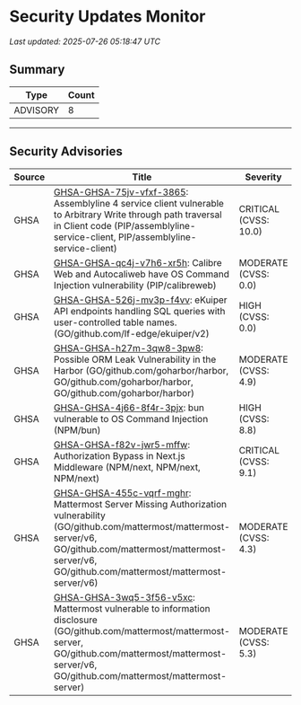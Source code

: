 # Security Updates Monitor

*Last updated: 2025-07-26 05:18:47 UTC*

## Summary
| Type | Count |
|------|-------|
| ADVISORY | 8 |

---

## Security Advisories

| Source | Title | Severity | Date |
|--------|-------|----------|------|
| GHSA | [GHSA-GHSA-75jv-vfxf-3865](https://github.com/advisories/GHSA-75jv-vfxf-3865): Assemblyline 4 service client vulnerable to Arbitrary Write through path traversal in Client code  (PIP/assemblyline-service-client, PIP/assemblyline-service-client) | CRITICAL (CVSS: 10.0) | 2025-07-25 |
| GHSA | [GHSA-GHSA-qc4j-v7h6-xr5h](https://github.com/advisories/GHSA-qc4j-v7h6-xr5h): Calibre Web and Autocaliweb have OS Command Injection vulnerability (PIP/calibreweb) | MODERATE (CVSS: 0.0) | 2025-07-24 |
| GHSA | [GHSA-GHSA-526j-mv3p-f4vv](https://github.com/advisories/GHSA-526j-mv3p-f4vv): eKuiper API endpoints handling SQL queries with user-controlled table names.  (GO/github.com/lf-edge/ekuiper/v2) | HIGH (CVSS: 0.0) | 2025-07-24 |
| GHSA | [GHSA-GHSA-h27m-3qw8-3pw8](https://github.com/advisories/GHSA-h27m-3qw8-3pw8): Possible ORM Leak Vulnerability in the Harbor (GO/github.com/goharbor/harbor, GO/github.com/goharbor/harbor, GO/github.com/goharbor/harbor) | MODERATE (CVSS: 4.9) | 2025-07-23 |
| GHSA | [GHSA-GHSA-4j66-8f4r-3pjx](https://github.com/advisories/GHSA-4j66-8f4r-3pjx): bun vulnerable to OS Command Injection (NPM/bun) | HIGH (CVSS: 8.8) | 2025-07-23 |
| GHSA | [GHSA-GHSA-f82v-jwr5-mffw](https://github.com/advisories/GHSA-f82v-jwr5-mffw): Authorization Bypass in Next.js Middleware (NPM/next, NPM/next, NPM/next) | CRITICAL (CVSS: 9.1) | 2025-03-21 |
| GHSA | [GHSA-GHSA-455c-vqrf-mghr](https://github.com/advisories/GHSA-455c-vqrf-mghr): Mattermost Server Missing Authorization vulnerability (GO/github.com/mattermost/mattermost-server/v6, GO/github.com/mattermost/mattermost-server/v6, GO/github.com/mattermost/mattermost-server/v6) | MODERATE (CVSS: 4.3) | 2023-06-16 |
| GHSA | [GHSA-GHSA-3wq5-3f56-v5xc](https://github.com/advisories/GHSA-3wq5-3f56-v5xc): Mattermost vulnerable to information disclosure (GO/github.com/mattermost/mattermost-server, GO/github.com/mattermost/mattermost-server/v6, GO/github.com/mattermost/mattermost-server) | MODERATE (CVSS: 5.3) | 2023-03-31 |

